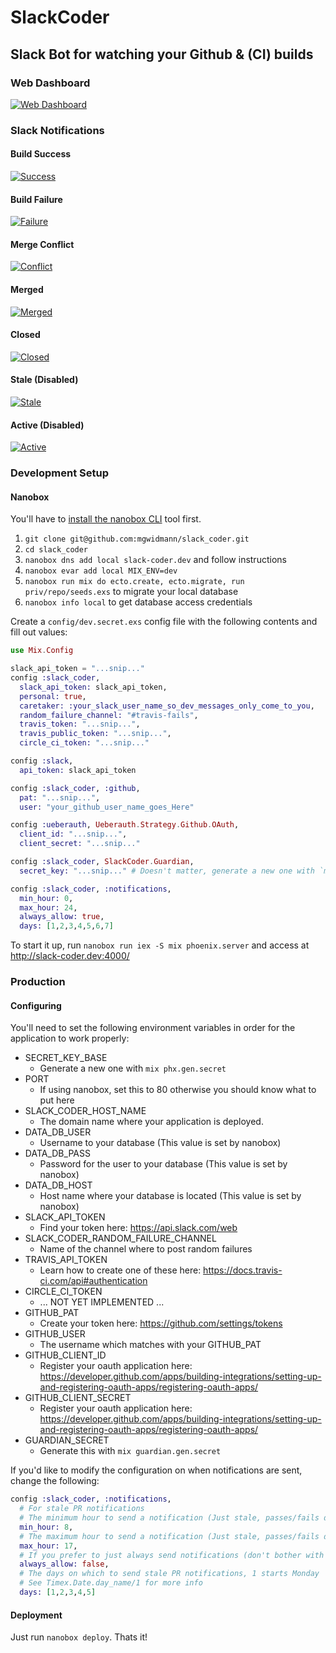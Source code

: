 SlackCoder
==========

## Slack Bot for watching your Github & (CI) builds

### Web Dashboard

[![Web Dashboard](web-dashboard.png)]()

### Slack Notifications

#### Build Success

[![Success](build-success-notification.png)]()

#### Build Failure

[![Failure](build-failure-notification.png)]()

#### Merge Conflict

[![Conflict](merge-conflict-notification.png)]()

#### Merged

[![Merged](pull-request-merged.png)]()

#### Closed

[![Closed](pull-request-closed.png)]()

#### Stale (Disabled)

[![Stale](pull-request-stale-notification.png)]()

#### Active (Disabled)

[![Active](pull-request-active-notification.png)]()

### Development Setup

#### Nanobox

You'll have to [install the nanobox CLI](https://docs.nanobox.io/install/) tool first.

1. `git clone git@github.com:mgwidmann/slack_coder.git`
2. `cd slack_coder`
3. `nanobox dns add local slack-coder.dev` and follow instructions
4. `nanobox evar add local MIX_ENV=dev`
5. `nanobox run mix do ecto.create, ecto.migrate, run priv/repo/seeds.exs` to migrate your local database
6. `nanobox info local` to get database access credentials

Create a `config/dev.secret.exs` config file with the following contents and fill out values:

```elixir
use Mix.Config

slack_api_token = "...snip..."
config :slack_coder,
  slack_api_token: slack_api_token,
  personal: true,
  caretaker: :your_slack_user_name_so_dev_messages_only_come_to_you,
  random_failure_channel: "#travis-fails",
  travis_token: "...snip...",
  travis_public_token: "...snip...",
  circle_ci_token: "...snip..."

config :slack,
  api_token: slack_api_token

config :slack_coder, :github,
  pat: "...snip...",
  user: "your_github_user_name_goes_Here"

config :ueberauth, Ueberauth.Strategy.Github.OAuth,
  client_id: "...snip...",
  client_secret: "...snip..."

config :slack_coder, SlackCoder.Guardian,
  secret_key: "...snip..." # Doesn't matter, generate a new one with `mix guardian.gen.secret`

config :slack_coder, :notifications,
  min_hour: 0,
  max_hour: 24,
  always_allow: true,
  days: [1,2,3,4,5,6,7]
```

To start it up, run `nanobox run iex -S mix phoenix.server` and access at http://slack-coder.dev:4000/

### Production

#### Configuring

You'll need to set the following environment variables in order for the application to work properly:

* SECRET_KEY_BASE
  * Generate a new one with `mix phx.gen.secret`
* PORT
  * If using nanobox, set this to 80 otherwise you should know what to put here
* SLACK_CODER_HOST_NAME
  * The domain name where your application is deployed.
* DATA_DB_USER
  * Username to your database (This value is set by nanobox)
* DATA_DB_PASS
  * Password for the user to your database (This value is set by nanobox)
* DATA_DB_HOST
  * Host name where your database is located (This value is set by nanobox)
* SLACK_API_TOKEN
  * Find your token here: https://api.slack.com/web
* SLACK_CODER_RANDOM_FAILURE_CHANNEL
  * Name of the channel where to post random failures
* TRAVIS_API_TOKEN
  * Learn how to create one of these here: https://docs.travis-ci.com/api#authentication
* CIRCLE_CI_TOKEN
  * ... NOT YET IMPLEMENTED ...
* GITHUB_PAT
  * Create your token here: https://github.com/settings/tokens
* GITHUB_USER
  * The username which matches with your GITHUB_PAT
* GITHUB_CLIENT_ID
  * Register your oauth application here: https://developer.github.com/apps/building-integrations/setting-up-and-registering-oauth-apps/registering-oauth-apps/
* GITHUB_CLIENT_SECRET
  * Register your oauth application here: https://developer.github.com/apps/building-integrations/setting-up-and-registering-oauth-apps/registering-oauth-apps/
* GUARDIAN_SECRET
  * Generate this with `mix guardian.gen.secret`

If you'd like to modify the configuration on when notifications are sent, change the following:

```elixir
config :slack_coder, :notifications,
  # For stale PR notifications
  # The minimum hour to send a notification (Just stale, passes/fails don't apply)
  min_hour: 8,
  # The maximum hour to send a notification (Just stale, passes/fails don't apply)
  max_hour: 17,
  # If you prefer to just always send notifications (don't bother with min/max then)
  always_allow: false,
  # The days on which to send stale PR notifications, 1 starts Monday
  # See Timex.Date.day_name/1 for more info
  days: [1,2,3,4,5]
```

#### Deployment

Just run `nanobox deploy`. Thats it!
